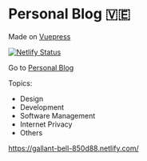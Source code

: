 # Personal Blog :venezuela:

Made on [Vuepress](https://vuepress.vuejs.org/)

[![Netlify Status](https://api.netlify.com/api/v1/badges/31cbad19-0c0c-40bd-a773-407926e9ab47/deploy-status)](https://app.netlify.com/sites/gallant-bell-850d88/deploys)

Go to [Personal Blog](https://gallant-bell-850d88.netlify.com/)

Topics:

- Design
- Development
- Software Management
- Internet Privacy
- Others

https://gallant-bell-850d88.netlify.com/
